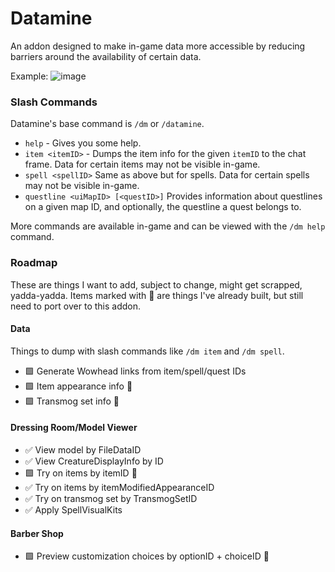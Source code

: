 # Datamine

An addon designed to make in-game data more accessible by reducing barriers around the availability of certain data.

Example:
![image](https://github.com/Ghostopheles/Datamine/assets/10636803/0f8d6924-e516-44dc-bf86-e98be7ca9d84)

### Slash Commands

Datamine's base command is `/dm` or `/datamine`.

- `help` - Gives you some help.
- `item <itemID>` - Dumps the item info for the given `itemID` to the chat frame. Data for certain items may not be visible in-game.
- `spell <spellID>` Same as above but for spells. Data for certain spells may not be visible in-game.
- `questline <uiMapID> [<questID>]` Provides information about questlines on a given map ID, and optionally, the questline a quest belongs to.

More commands are available in-game and can be viewed with the `/dm help` command.

### Roadmap

These are things I want to add, subject to change, might get scrapped, yadda-yadda. Items marked with 🤠 are things I've already built, but still need to port over to this addon.

#### Data

Things to dump with slash commands like `/dm item` and `/dm spell`.

- 🟩 Generate Wowhead links from item/spell/quest IDs
- 🟩 Item appearance info 🤠
- 🟩 Transmog set info 🤠

#### Dressing Room/Model Viewer

- ✅ View model by FileDataID
- ✅ View CreatureDisplayInfo by ID
- 🟩 Try on items by itemID 🤠
- ✅ Try on items by itemModifiedAppearanceID
- ✅ Try on transmog set by TransmogSetID
- ✅ Apply SpellVisualKits

#### Barber Shop

- 🟩 Preview customization choices by optionID + choiceID 🤠
